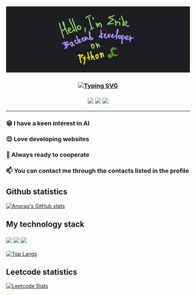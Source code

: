 ![Header](https://github.com/Fiufew/Fiufew/blob/main/assets/picture_my_header.png)

<h3 align="center">
<a href="https://git.io/typing-svg"><img src="https://readme-typing-svg.herokuapp.com?font=Fira+Code&pause=2000&color=F7941F&center=true&width=600&lines=%22Programming+is+the+art+of+creating+future+today%22" alt="Typing SVG" /></a>
</h3>

<h3 align="center">
<img src="https://img.shields.io/badge/Python-1E90FF?style=for-the-badge&logo=Python&logoColor=000000"/>
<img src="https://img.shields.io/badge/Python-1E90FF?style=for-the-badge&logo=Python&logoColor=000000"/>
<img src="https://img.shields.io/badge/Python-1E90FF?style=for-the-badge&logo=Python&logoColor=000000"/>
</h3>

---

### 😁 I have a keen interest in AI

### 😍 Love developing websites

### 🫡 Always ready to cooperate

### 📫 You can contact me through the contacts listed in the profile

## Github statistics
[![Anurag's GitHub stats](https://github-readme-stats.vercel.app/api?username=Fiufew)](https://github.com/anuraghazra/github-readme-stats)

## My technology stack
<h3>
<img src="https://img.shields.io/badge/Python-1E90FF?style=for-the-badge&logo=Python&logoColor=000000"/>
<img src="https://img.shields.io/badge/Python-1E90FF?style=for-the-badge&logo=Python&logoColor=000000"/>
<img src="https://img.shields.io/badge/Python-1E90FF?style=for-the-badge&logo=Python&logoColor=000000"/>
</h3>

[![Top Langs](https://github-readme-stats.vercel.app/api/top-langs/?username=Fiufew&layout=compact)](https://github.com/anuraghazra/github-readme-stats)

## Leetcode statistics
[![Leetcode Stats](https://leetcard.jacoblin.cool/Fiufew?border=0&radius=20)](https://leetcode.com/Fiufew)
